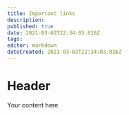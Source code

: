 ```yaml
---
title: Important links
description: 
published: true
date: 2021-03-02T22:34:03.016Z
tags: 
editor: markdown
dateCreated: 2021-03-02T22:34:03.016Z
---
```


# Header
Your content here